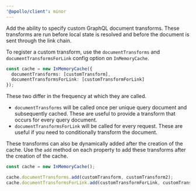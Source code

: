 ```yaml
---
'@apollo/client': minor
---
```


Add the ability to specify custom GraphQL document transforms. These transforms are run before local state is resolved and before the document is sent through the link chain. 

To register a custom transform, use the `documentTransforms` and `documentTransformsForLink` config option on `InMemoryCache`.

```ts
const cache = new InMemoryCache({
  documentTransforms: [customTransform],
  documentTransformsForLink: [customTransformForLink]
});
```

These two differ in the frequency at which they are called. 

* `documentTransforms` will be called once per unique query document and subsequently cached. These are useful to provide a transform that occurs for every query document.
* `documentTransformsForLink` will be called for every request. These are useful if you need to conditionally transform the document.

These transforms can also be dynamically added after the creation of the cache. Use the `add` method on each property to add these transforms after the creation of the cache.


```ts
const cache = new InMemoryCache();

cache.documentTransforms.add(customTransform, customTransform2);
cache.documentTransformsForLink.add(customTransformForLink, customTransformForLink2);
```
